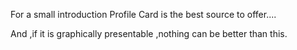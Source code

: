 For a small introduction Profile Card is the best source to offer....

And ,if it is graphically presentable ,nothing can be better than this.